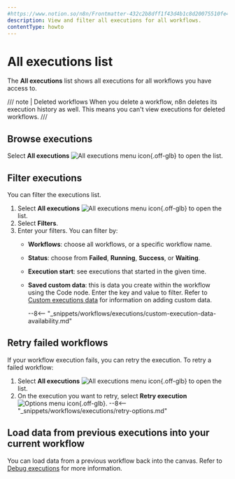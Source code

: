 ```yaml
---
#https://www.notion.so/n8n/Frontmatter-432c2b8dff1f43d4b1c8d20075510fe4
description: View and filter all executions for all workflows.
contentType: howto
---
```


# All executions list

The **All executions** list shows all executions for all workflows you have access to.

/// note | Deleted workflows
When you delete a workflow, n8n deletes its execution history as well. This means you can't view executions for deleted workflows.
///
## Browse executions

Select **All executions** <span class="inline-image">![All executions menu icon](/_images/common-icons/executions-menu.png){.off-glb}</span> to open the list. 


## Filter executions

You can filter the executions list.


1. Select **All executions** <span class="inline-image">![All executions menu icon](/_images/common-icons/executions-menu.png){.off-glb}</span> to open the list.
2. Select **Filters**.
3. Enter your filters. You can filter by:
	* **Workflows**: choose all workflows, or a specific workflow name.
	* **Status**: choose from **Failed**, **Running**, **Success**, or **Waiting**.
	* **Execution start**: see executions that started in the given time.
	* **Saved custom data**: this is data you create within the workflow using the Code node. Enter the key and value to filter. Refer to [Custom executions data](/workflows/executions/custom-executions-data/) for information on adding custom data.

		--8<-- "_snippets/workflows/executions/custom-execution-data-availability.md"

## Retry failed workflows

If your workflow execution fails, you can retry the execution. To retry a failed workflow:

1. Select **All executions** <span class="inline-image">![All executions menu icon](/_images/common-icons/executions-menu.png){.off-glb}</span> to open the list. 
2. On the execution you want to retry, select **Retry execution** <span class="inline-image">![Options menu icon](/_images/common-icons/three-dot-options-menu.png){.off-glb}</span>.
--8<-- "_snippets/workflows/executions/retry-options.md"

## Load data from previous executions into your current workflow

You can load data from a previous workflow back into the canvas. Refer to [Debug executions](/workflows/executions/debug/) for more information.
